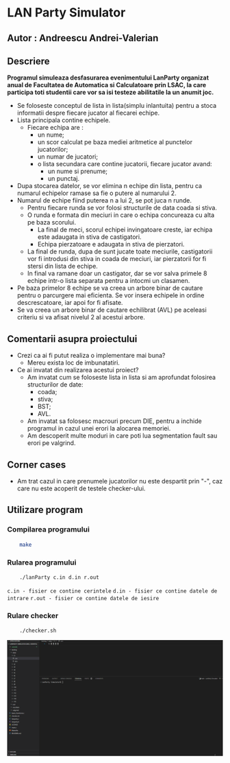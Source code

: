 # LAN Party Simulator

## Autor : Andreescu Andrei-Valerian

## Descriere

**Programul simuleaza desfasurarea evenimentului LanParty organizat anual de Facultatea de Automatica si Calculatoare prin LSAC, la care participa toti studentii care vor sa isi testeze abilitatile la un anumit joc.**

- Se foloseste conceptul de lista in lista(simplu inlantuita) pentru a stoca informatii despre fiecare jucator al fiecarei echipe.
- Lista principala contine echipele.
  - Fiecare echipa are :
    - un nume;
    - un scor calculat pe baza mediei aritmetice al punctelor jucatorilor;
    - un numar de jucatori;
    - o lista secundara care contine jucatorii, fiecare jucator avand:
      - un nume si prenume;
      - un punctaj.
- Dupa stocarea datelor, se vor elimina n echipe din lista, pentru ca numarul echipelor ramase sa fie o putere al numarului 2.
- Numarul de echipe fiind puterea n a lui 2, se pot juca n runde.
  - Pentru fiecare runda se vor folosi structurile de data coada si stiva.
  - O runda e formata din meciuri in care o echipa concureaza cu alta pe baza scorului.
    - La final de meci, scorul echipei invingatoare creste, iar echipa este adaugata in stiva de castigatori.
    - Echipa pierzatoare e adaugata in stiva de pierzatori.
  - La final de runda, dupa de sunt jucate toate meciurile, castigatorii vor fi introdusi din stiva in coada de meciuri, iar pierzatorii for fi stersi din lista de echipe.
  - In final va ramane doar un castigator, dar se vor salva primele 8 echipe intr-o lista separata pentru a intocmi un clasamen.
- Pe baza primelor 8 echipe se va creea un arbore binar de cautare pentru o parcurgere mai eficienta. Se vor insera echipele in ordine descrescatoare, iar apoi for fi afisate.
- Se va creea un arbore binar de cautare echilibrat (AVL) pe aceleasi criteriu si va afisat nivelul 2 al acestui arbore.

## Comentarii asupra proiectului

- Crezi ca ai fi putut realiza o implementare mai buna?
  - Mereu exista loc de imbunatatiri.
- Ce ai invatat din realizarea acestui proiect?
  - Am invatat cum se foloseste lista in lista si am aprofundat folosirea structurilor de date:
    - coada;
    - stiva;
    - BST;
    - AVL.
  - Am invatat sa folosesc macrouri precum DIE, pentru a inchide programul in cazul unei erori la alocarea memoriei.
  - Am descoperit multe moduri in care poti lua segmentation fault sau erori pe valgrind.

## Corner cases

- Am trat cazul in care prenumele jucatorilor nu este despartit prin "-", caz care nu este acoperit de testele checker-ului.

## Utilizare program

### Compilarea programului

```bash
    make
```

### Rularea programului

```bash
    ./lanParty c.in d.in r.out
```

`c.in - fisier ce contine cerintele`
`d.in - fisier ce contine datele de intrare`
`r.out - fisier ce contine datele de iesire`

### Rulare checker

```bash
    ./checker.sh
```

![](https://github.com/DrescoAV/LanParty_Simulator/blob/main/LanParty%20Simulator%20Gif.gif)
